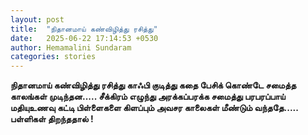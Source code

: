 ```yaml
---
layout: post
title:  "நிதானமாய் கண்விழித்து ரசித்து"
date:   2025-06-22 17:14:53 +0530
author: Hemamalini Sundaram
categories: stories
---
```


**நிதானமாய் கண்விழித்து ரசித்து காஃபி குடித்து கதை பேசிக் கொண்டே சமைத்த காலங்கள்
முடிந்தன\..... சீக்கிரம் எழுந்து அரக்கப்பரக்க சமைத்து பரபரப்பாய் மதியுஉணவு கட்டி
பிள்ளைகளை கிளப்பும் அவசர காலைகள் மீண்டும் வந்ததே\..... பள்ளிகள் திறந்ததால் !**
